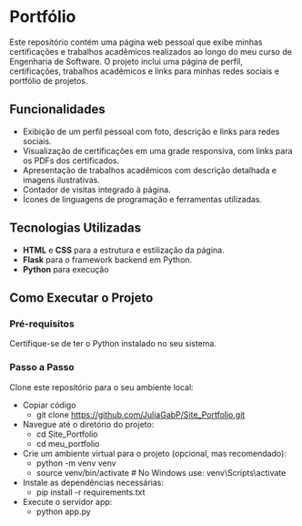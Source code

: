 # Portfólio

Este repositório contém uma página web pessoal que exibe minhas certificações e trabalhos acadêmicos realizados ao longo do meu curso de Engenharia de Software. O projeto inclui uma página de perfil, certificações, trabalhos acadêmicos e links para minhas redes sociais e portfólio de projetos.

## Funcionalidades

- Exibição de um perfil pessoal com foto, descrição e links para redes sociais.
- Visualização de certificações em uma grade responsiva, com links para os PDFs dos certificados.
- Apresentação de trabalhos acadêmicos com descrição detalhada e imagens ilustrativas.
- Contador de visitas integrado à página.
- Ícones de linguagens de programação e ferramentas utilizadas.

## Tecnologias Utilizadas

- **HTML** e **CSS** para a estrutura e estilização da página.
- **Flask** para o framework backend em Python.
- **Python** para execução

## Como Executar o Projeto
### Pré-requisitos

Certifique-se de ter o Python instalado no seu sistema.
### Passo a Passo
Clone este repositório para o seu ambiente local:
- Copiar código
  - git clone https://github.com/JuliaGabP/Site_Portfolio.git
- Navegue até o diretório do projeto:
  - cd Site_Portfolio
  - cd meu_portfolio
- Crie um ambiente virtual para o projeto (opcional, mas recomendado):
  - python -m venv venv
  - source venv/bin/activate  # No Windows use: venv\Scripts\activate
- Instale as dependências necessárias:
  - pip install -r requirements.txt
- Execute o servidor app:
  - python app.py
